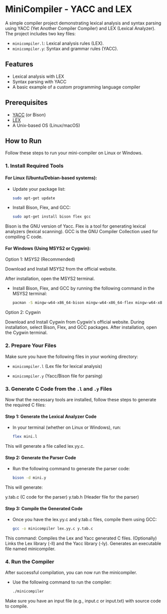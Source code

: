 # MiniCompiler - YACC and LEX

A simple compiler project demonstrating lexical analysis and syntax parsing using YACC (Yet Another Compiler Compiler) and LEX (Lexical Analyzer). The project includes two key files:

- `minicompiler.l`: Lexical analysis rules (LEX).
- `minicompiler.y`: Syntax and grammar rules (YACC).

## Features
- Lexical analysis with LEX
- Syntax parsing with YACC
- A basic example of a custom programming language compiler

## Prerequisites
- [YACC](https://en.wikipedia.org/wiki/Yacc) (or Bison)
- [LEX](https://en.wikipedia.org/wiki/Lex_(tool))
- A Unix-based OS (Linux/macOS)

## How to Run

Follow these steps to run your mini-compiler on Linux or Windows.

### 1. Install Required Tools

#### For Linux (Ubuntu/Debian-based systems):

- Update your package list:

  ```bash
  sudo apt-get update
  
- Install Bison, Flex, and GCC:

  ```bash
  sudo apt-get install bison flex gcc

Bison is the GNU version of Yacc.
Flex is a tool for generating lexical analyzers (lexical scanning).
GCC is the GNU Compiler Collection used for compiling C code.

#### For Windows (Using MSYS2 or Cygwin):

Option 1: MSYS2 (Recommended)

Download and Install MSYS2 from the official website.

After installation, open the MSYS2 terminal.

- Install Bison, Flex, and GCC by running the following command in the MSYS2 terminal:

  ```bash
  pacman -S mingw-w64-x86_64-bison mingw-w64-x86_64-flex mingw-w64-x86_64-gcc

Option 2: Cygwin

Download and Install Cygwin from Cygwin's official website.
During installation, select Bison, Flex, and GCC packages.
After installation, open the Cygwin terminal.

### 2. Prepare Your Files

Make sure you have the following files in your working directory:

- `minicompiler.l` (Lex file for lexical analysis)

- `minicompiler.y` (Yacc/Bison file for parsing)

### 3. Generate C Code from the `.l` and `.y` Files

Now that the necessary tools are installed, follow these steps to generate the required C files:

#### Step 1: Generate the Lexical Analyzer Code

- In your terminal (whether on Linux or Windows), run:

  ```bash
  flex mini.l

This will generate a file called lex.yy.c.

#### Step 2: Generate the Parser Code

- Run the following command to generate the parser code:

  ```bash
  bison -d mini.y

This will generate:

y.tab.c (C code for the parser)
y.tab.h (Header file for the parser)

#### Step 3: Compile the Generated Code

- Once you have the lex.yy.c and y.tab.c files, compile them using GCC:

  ```bash
  gcc -o minicompiler lex.yy.c y.tab.c

This command:
Compiles the Lex and Yacc generated C files.
(Optionally) Links the Lex library (-ll) and the Yacc library (-ly).
Generates an executable file named minicompiler.

### 4. Run the Compiler

After successful compilation, you can now run the minicompiler.

- Use the following command to run the compiler:

  ```bash
  ./minicompiler

Make sure you have an input file (e.g., input.c or input.txt) with source code to compile.

